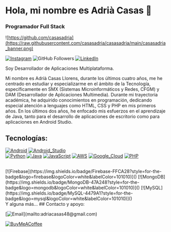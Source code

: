 # Hola, mi nombre es Adrià Casas 👋
### Programador Full Stack

![https://github.com/casasadria](https://raw.githubusercontent.com/casasadria/casasadria/main/casasadria_banner.png)

[![Instagram](https://img.shields.io/badge/Instagram-@casas_adria-E4405F?style=for-the-badge&logo=instagram&logoColor=white&labelColor=101010)](https://instagram.com/casas_adria)
![GitHub Followers](https://img.shields.io/github/followers/casasadria?style=social)
[![LinkedIn](https://img.shields.io/badge/LinkedIn-Adria_Casas-0077B5?style=for-the-badge&logo=linkedin&logoColor=white&labelColor=101010)](https://www.linkedin.com/in/adriàcasasllorens/)


Soy Desarrollador de Aplicaciones Multiplataforma.

Mi nombre es Adrià Casas Llorens,
durante los últimos cuatro años, me he centrado en estudiar y especializarme en el ámbito de la Tecnología, específicamente en SMX (Sistemas Microinformáticos y Redes, CFGM) y DAM (Desarrollador de Aplicaciones Multimedia). Durante mi trayectoria académica, he adquirido conocimientos en programación, dedicando especial atención a lenguajes como HTML, CSS y PHP en mis primeros años. En los últimos dos años, he enfocado mis esfuerzos en el aprendizaje de Java, tanto para el desarrollo de aplicaciones de escritorio como para aplicaciones en Android Studio.


## Tecnologías:
[![Android](https://img.shields.io/badge/Android-3DDC84?style=for-the-badge&logo=android&logoColor=white&labelColor=101010)]()
[![Android_Studio](https://img.shields.io/badge/Android_Studio-3DDC84?style=for-the-badge&logo=android-studio&logoColor=white&labelColor=101010)]()
</br>
[![Python](https://img.shields.io/badge/Python-yellow?style=for-the-badge&logo=python&logoColor=white&labelColor=101010)]()
[![Java](https://img.shields.io/badge/Java-007396?style=for-the-badge&logo=java&logoColor=white&labelColor=101010)]()
[![JavaScript](https://img.shields.io/badge/JavaScript-F7DF1E?style=for-the-badge&logo=javascript&logoColor=white&labelColor=101010)]()
[![AWS](https://img.shields.io/badge/AWS-232F3E?style=for-the-badge&logo=amazon-aws&logoColor=white&labelColor=101010)]()
[![Google_Cloud](https://img.shields.io/badge/Google_Cloud-4285F4?style=for-the-badge&logo=googlecloud&logoColor=white&labelColor=101010)]()
[![PHP](https://img.shields.io/badge/-PHP-777BB4?style=flat-square&logo=php&labelColor=777BB4&logoColor=FFF)]()

</br>
[![Firebase](https://img.shields.io/badge/Firebase-FFCA28?style=for-the-badge&logo=firebase&logoColor=white&labelColor=101010)]()
[![MongoDB](https://img.shields.io/badge/MongoDB-47A248?style=for-the-badge&logo=mongodb&logoColor=white&labelColor=101010)]()
[![MySQL](https://img.shields.io/badge/MySQL-4479A1?style=for-the-badge&logo=mysql&logoColor=white&labelColor=101010)]()
</br>
Y alguna más...
## Contacto y apoyo:

[![Email](https://img.shields.io/badge/adriacasas48@gmail.com-email_personal_(respuesta_lenta)-D14836?style=for-the-badge&logo=gmail&logoColor=white&labelColor=101010)](mailto:adriacasas48@gmail.com)

[![BuyMeACoffee](https://img.shields.io/badge/VIsita-LearnTrack-FFDD00?style=for-the-badge&logo=buy-me-a-coffee&logoColor=white&labelColor=101010)](https://www.learntrack.cat)
